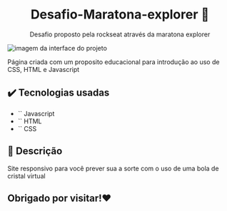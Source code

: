  <h1 align="center"> Desafio-Maratona-explorer 🚀
</h1>

<p align="center"> Desafio proposto pela rockseat através da maratona explorer 
</p>

![imagem da interface do projeto](https://user-images.githubusercontent.com/107797969/176252490-717c78a5-ded0-4726-ad35-077ac09656b9.png)

<p> Página criada com um proposito educacional para introdução ao uso de CSS, HTML e Javascript </p>

## ✔️ Tecnologias usadas

- `` Javascript
- `` HTML
- `` CSS

## 🔮 Descrição

<p> Site responsivo para você prever sua a sorte com o uso de uma bola de cristal virtual </p>

## Obrigado por visitar!❤️



